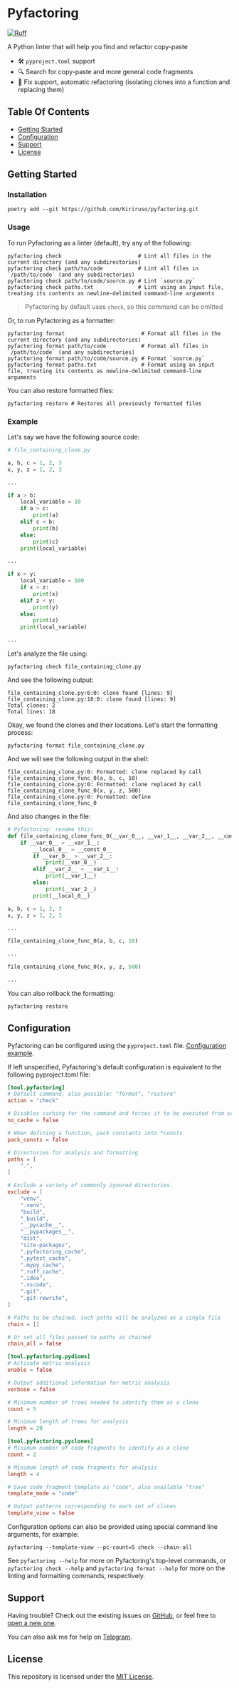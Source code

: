# Pyfactoring
[![Ruff](https://img.shields.io/endpoint?url=https://raw.githubusercontent.com/astral-sh/ruff/main/assets/badge/v2.json)](https://github.com/astral-sh/ruff)

A Python linter that will help you find and refactor copy-paste

- 🛠️ `pyproject.toml` support
- 🔍 Search for copy-paste and more general code fragments
- 🔧 Fix support, automatic refactoring (isolating clones into a function and replacing them)

## Table Of Contents
- [Getting Started](#getting-started)
- [Configuration](#configuration)
- [Support](#support)
- [License](#license)

## Getting Started

### Installation

```shell
poetry add --git https://github.com/Kiriruso/pyfactoring.git
```

### Usage

To run Pyfactoring as a linter (default), try any of the following:

```shell
pyfactoring check                        # Lint all files in the current directory (and any subdirectories)
pyfactoring check path/to/code           # Lint all files in `/path/to/code` (and any subdirectories)
pyfactoring check path/to/code/source.py # Lint `source.py`
pyfactoring check paths.txt              # Lint using an input file, treating its contents as newline-delimited command-line arguments
```

> Pyfactoring by default uses `check`, so this command can be omitted

Or, to run Pyfactoring as a formatter:

```shell
pyfactoring format                        # Format all files in the current directory (and any subdirectories)
pyfactoring format path/to/code           # Format all files in `/path/to/code` (and any subdirectories)
pyfactoring format path/to/code/source.py # Format `source.py`
pyfactoring format paths.txt              # Format using an input file, treating its contents as newline-delimited command-line arguments
```

You can also restore formatted files:

```shell
pyfactoring restore # Restores all previously formatted files
```

### Example

Let's say we have the following source code:

```python
# file_containing_clone.py

a, b, c = 1, 2, 3
x, y, z = 1, 2, 3

...

if a > b:
    local_variable = 10
    if a > c:
        print(a)
    elif c < b:
        print(b)
    else:
        print(c)
    print(local_variable)

...

if x > y:
    local_variable = 500
    if x > z:
        print(x)
    elif z < y:
        print(y)
    else:
        print(z)
    print(local_variable)

...
```

Let's analyze the file using:
```shell
pyfactoring check file_containing_clone.py
``` 

And see the following output:
```shell
file_containing_clone.py:6:0: clone found [lines: 9]
file_containing_clone.py:18:0: clone found [lines: 9]
Total clones: 2
Total lines: 18
```

Okay, we found the clones and their locations. 
Let's start the formatting process:
```shell
pyfactoring format file_containing_clone.py 
```

And we will see the following output in the shell:
```shell
file_containing_clone.py:0: Formatted: clone replaced by call file_containing_clone_func_0(a, b, c, 10)
file_containing_clone.py:0: Formatted: clone replaced by call file_containing_clone_func_0(x, y, z, 500)
file_containing_clone.py:0: Formatted: define file_containing_clone_func_0
```

And also changes in the file:
```python
# Pyfactoring: rename this!
def file_containing_clone_func_0(__var_0__, __var_1__, __var_2__, __const_0__):
    if __var_0__ > __var_1__:
        __local_0__ = __const_0__
        if __var_0__ > __var_2__:
            print(__var_0__)
        elif __var_2__ < __var_1__:
            print(__var_1__)
        else:
            print(__var_2__)
        print(__local_0__)

a, b, c = 1, 2, 3
x, y, z = 1, 2, 3

...

file_containing_clone_func_0(a, b, c, 10)

...

file_containing_clone_func_0(x, y, z, 500)

...
```

You can also rollback the formatting:
```shell
pyfactoring restore
```

## Configuration

Pyfactoring can be configured using the `pyproject.toml` file. [Configuration example](https://github.com/Kiriruso/pyfactoring/blob/master/pyproject.toml.example).

If left unspecified, Pyfactoring's default configuration is equivalent to the following pyproject.toml file:

```toml
[tool.pyfactoring]
# Default command, also possible: "format", "restore"
action = "check"

# Disables caching for the command and forces it to be executed from scratch
no_cache = false

# When defining a function, pack constants into *consts
pack_consts = false

# Directories for analysis and formatting
paths = [
    ".",
]

# Exclude a variety of commonly ignored directories.
exclude = [
    "venv",
    ".venv",
    "build",
    "_build",
    "__pycache__",
    "__pypackages__",
    "dist",
    "site-packages",
    ".pyfactoring_cache",
    ".pytest_cache",
    ".mypy_cache",
    ".ruff_cache",
    ".idea",
    ".vscode",
    ".git",
    ".git-rewrite",
]

# Paths to be chained, such paths will be analyzed as a single file
chain = []

# Or set all files passed to paths as chained
chain_all = false

[tool.pyfactoring.pydioms]
# Activate metric analysis
enable = false

# Output additional information for metric analysis
verbose = false

# Minimum number of trees needed to identify them as a clone
count = 5

# Minimum length of trees for analysis
length = 20

[tool.pyfactoring.pyclones]
# Minimum number of code fragments to identify as a clone
count = 2

# Minimum length of code fragments for analysis
length = 4

# Save code fragment template as "code", also available "tree"
template_mode = "code"

# Output patterns corresponding to each set of clones
template_view = false
```

Configuration options can also be provided using special command line arguments, for example:

```shell
pyfactoring --template-view --pc-count=5 check --chain-all
```

See `pyfactoring --help` for more on Pyfactoring's top-level commands, or `pyfactoring check --help` and `pyfactoring format --help` for more on the linting and formatting commands, respectively.

## Support

Having trouble? Check out the existing issues on [GitHub](https://github.com/Kiriruso/pyfactoring/issues), or feel free to [open a new one](https://github.com/Kiriruso/pyfactoring/issues/new).

You can also ask me for help on [Telegram](https://t.me/kirysha_gaa).

## License

This repository is licensed under the [MIT License](https://github.com/Kiriruso/pyfactoring/blob/master/LICENSE).
